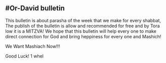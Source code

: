#Or-David bulletin
-------------------
This bulletin is about parasha of the week that we make for every shabbat,
The publish of the bulletin is allow and recommended for free and by Tora low it is a MITZVA!
We hope that this bulletin will help every one to make direct connection for God and bring heppiness for every one and Mashich!

We Want Mashiach Now!!!

Good Luck! 1
whel
